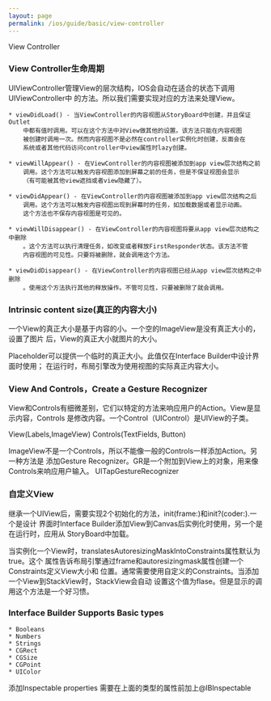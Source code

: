 ```yaml
---
layout: page
permalink: /ios/guide/basic/view-controller
---
```


View Controller

### View Controller生命周期
UIViewController管理View的层次结构，IOS会自动在适合的状态下调用UIViewController中
的方法。所以我们需要实现对应的方法来处理View。

	* viewDidLoad() - 当ViewController的内容视图从StoryBoard中创建，并且保证Outlet
		中都有值时调用。可以在这个方法中对View做其他的设置。该方法只能在内容视图
		被创建时调用一次。然而内容视图不是必然在controller实例化时创建，反面会在
		系统或者其他代码访问controller中view属性时lazy创建。

	* viewWillAppear() - 在ViewController的内容视图被添加到app view层次结构之前
		调用。这个方法可以触发内容视图添加到屏幕之前的任务，但是不保证视图会显示
		（有可能被其他view遮挡或者view隐藏了）。

	* viewDidAppear() - 在ViewController的内容视图被添加到app view层次结构之后
		调用。这个方法可以触发内容视图出现到屏幕时的任务，如加载数据或者显示动画。
		这个方法也不保存内容视图是可见的。

	* viewWillDisappear() - 在ViewController的内容视图将要从app view层次结构之中删除
		。这个方法可以执行清理任务，如改变或者释放FirstResponder状态。该方法不管
		内容视图的可见性。只要将被删除，就会调用这个方法。

	* viewDidDisappear() - 在ViewController的内容视图已经从app view层次结构之中删除
		。使用这个方法执行其他的释放操作。不管可见性，只要被删除了就会调用。

### Intrinsic content size(真正的内容大小)
一个View的真正大小是基于内容的小。一个空的ImageView是没有真正大小的，设置了图片
后，View的真正大小就图片的大小。

Placeholder可以提供一个临时的真正大小。此值仅在Interface Builder中设计界面时使用；
在运行时，布局引擎改为使用视图的实际真正内容大小。

### View And Controls，Create a Gesture Recognizer
View和Controls有细微差别，它们以特定的方法来响应用户的Action。View是显示内容，Controls
是修改内容。一个Control（UIControl）是UIView的子类。

View(Labels,ImageView)
Controls(TextFields, Button)

ImageView不是一个Controls，所以不能像一般的Controls一样添加Action。另一种方法是
添加Gesture Recognizer。GR是一个附加到View上的对象，用来像Controls来响应用户输入。
UITapGestureRecognizer

### 自定义View
继承一个UIView后，需要实现2个初始化的方法，init(frame:)和init?(coder:).一个是设计
界面时Interface Builder添加View到Canvas后实例化时使用，另一个是在运行时，应用从
StoryBoard中加载。
	
当实例化一个View时，translatesAutoresizingMaskIntoConstraints属性默认为true。这个
属性告诉布局引擎通过frame和autoresizingmask属性创建一个Constraints定义View大小和
位置。通常需要使用自定义的Constraints。当添加一个View到StackView时，StackView会自动
设置这个值为flase。但是显示的调用这个方法是一个好习愦。

### Interface Builder Supports Basic types
	* Booleans
	* Numbers
	* Strings
	* CGRect
	* CGSize
	* CGPoint
	* UIColor

添加Inspectable properties 需要在上面的类型的属性前加上@IBInspectable
